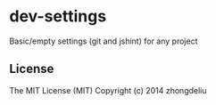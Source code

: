 # dev-settings

Basic/empty settings (git and jshint) for any project


## License

The MIT License (MIT)
Copyright (c) 2014 zhongdeliu
